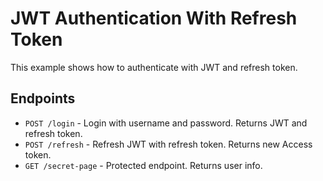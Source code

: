 # JWT Authentication With Refresh Token
This example shows how to authenticate with JWT and refresh token.

## Endpoints
- `POST /login` - Login with username and password. Returns JWT and refresh token.
- `POST /refresh` - Refresh JWT with refresh token. Returns new Access token.
- `GET /secret-page` - Protected endpoint. Returns user info.